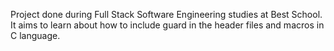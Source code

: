Project done during Full Stack Software Engineering studies at Best School. It aims to learn about how to include guard in the header files and macros in C language.
